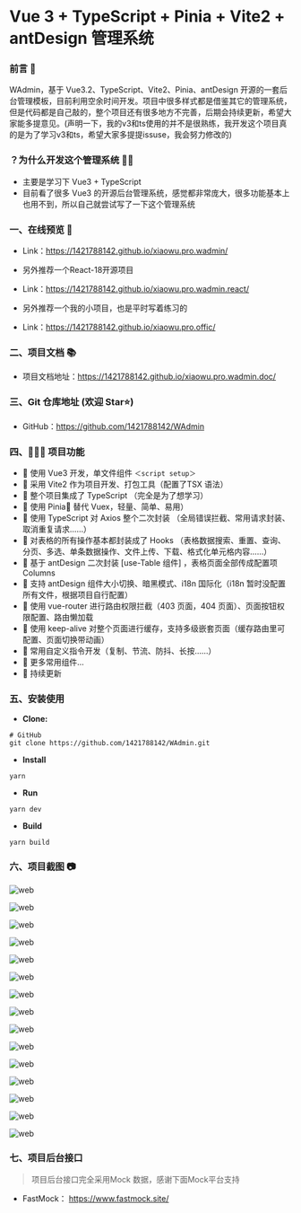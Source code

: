 # Vue 3 + TypeScript + Pinia + Vite2 + antDesign 管理系统

### 前言 📖

WAdmin，基于 Vue3.2、TypeScript、Vite2、Pinia、antDesign 开源的一套后台管理模板，目前利用空余时间开发。项目中很多样式都是借鉴其它的管理系统，但是代码都是自己敲的，整个项目还有很多地方不完善，后期会持续更新，希望大家能多提意见。(声明一下，我的v3和ts使用的并不是很熟练，我开发这个项目真的是为了学习v3和ts，希望大家多提提issuse，我会努力修改的)

### ？为什么开发这个管理系统 🤷‍♂️

- 主要是学习下 Vue3 + TypeScript
- 目前看了很多 Vue3 的开源后台管理系统，感觉都非常庞大，很多功能基本上也用不到，所以自己就尝试写了一下这个管理系统

### 一、在线预览 👀

- Link：https://1421788142.github.io/xiaowu.pro.wadmin/

- 另外推荐一个React-18开源项目
- Link：https://1421788142.github.io/xiaowu.pro.wadmin.react/

- 另外推荐一个我的小项目，也是平时写着练习的
- Link：https://1421788142.github.io/xiaowu.pro.offic/

### 二、项目文档 📚

- 项目文档地址：https://1421788142.github.io/xiaowu.pro.wadmin.doc/

### 三、Git 仓库地址 (欢迎 Star⭐)

- GitHub：https://github.com/1421788142/WAdmin

### 四、🔨🔨🔨 项目功能

- 🚀 使用 Vue3 开发，单文件组件 `＜script setup＞`
- 🚀 采用 Vite2 作为项目开发、打包工具（配置了TSX 语法）
- 🚀 整个项目集成了 TypeScript （完全是为了想学习）
- 🚀 使用 Pinia🍍 替代 Vuex，轻量、简单、易用）
- 🚀 使用 TypeScript 对 Axios 整个二次封装 （全局错误拦截、常用请求封装、取消重复请求……）
- 🚀 对表格的所有操作基本都封装成了 Hooks （表格数据搜索、重置、查询、分页、多选、单条数据操作、文件上传、下载、格式化单元格内容……）
- 🚀 基于 antDesign 二次封装 [use-Table 组件] ，表格页面全部传成配置项 Columns
- 🚀 支持 antDesign 组件大小切换、暗黑模式、i18n 国际化（i18n 暂时没配置所有文件，根据项目自行配置）
- 🚀 使用 vue-router 进行路由权限拦截（403 页面，404 页面）、页面按钮权限配置、路由懒加载
- 🚀 使用 keep-alive 对整个页面进行缓存，支持多级嵌套页面（缓存路由里可配置、页面切换带动画）
- 🚀 常用自定义指令开发（复制、节流、防抖、长按……）
- 🚀 更多常用组件...
- 🚀 持续更新

### 五、安装使用

- **Clone:**

```
# GitHub
git clone https://github.com/1421788142/WAdmin.git
```

- **Install**

```
yarn
```

- **Run**
```
yarn dev
```

- **Build**
```
yarn build
```

### 六、项目截图 📷

![web](http://121.4.119.52/image/v2/1.png)

![web](http://121.4.119.52/image/v2/2.png)

![web](http://121.4.119.52/image/v2/3.png)

![web](http://121.4.119.52/image/v2/4.png)

![web](http://121.4.119.52/image/v2/5.png)

![web](http://121.4.119.52/image/v2/6.png)

![web](http://121.4.119.52/image/v2/7.png)

![web](http://121.4.119.52/image/v2/8.png)

![web](http://121.4.119.52/image/v2/9.png)

![web](http://121.4.119.52/image/v2/10.png)

![web](http://121.4.119.52/image/v2/11.png)

![web](http://121.4.119.52/image/v2/12.png)

![web](http://121.4.119.52/image/v2/13.png)

![web](http://121.4.119.52/image/v2/14.png)

![web](http://121.4.119.52/image/v2/15.png)

### 七、项目后台接口
> 项目后台接口完全采用Mock 数据，感谢下面Mock平台支持

- FastMock： https://www.fastmock.site/
